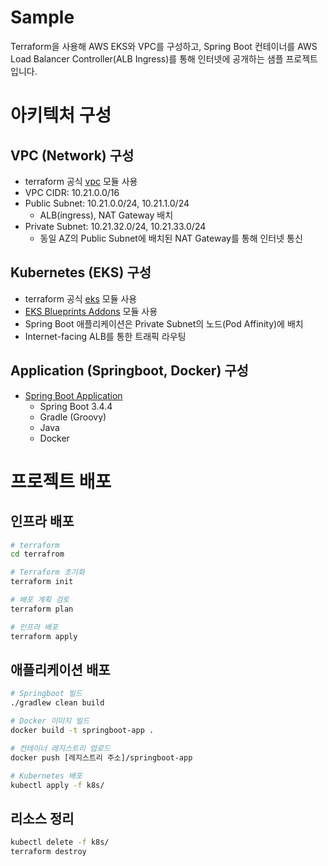 # Sample
Terraform을 사용해 AWS EKS와 VPC를 구성하고, Spring Boot 컨테이너를 AWS Load Balancer Controller(ALB Ingress)를 통해 인터넷에 공개하는 샘플 프로젝트입니다.

# 아키텍처 구성
## VPC (Network) 구성
- terraform 공식 [vpc](https://registry.terraform.io/modules/terraform-aws-modules/vpc/aws/latest) 모듈 사용
- VPC CIDR: 10.21.0.0/16
- Public Subnet: 10.21.0.0/24, 10.21.1.0/24
  - ALB(ingress), NAT Gateway 배치
- Private Subnet: 10.21.32.0/24, 10.21.33.0/24
  - 동일 AZ의 Public Subnet에 배치된 NAT Gateway를 통해 인터넷 통신

## Kubernetes (EKS) 구성
- terraform 공식 [eks](https://registry.terraform.io/modules/terraform-aws-modules/eks/aws/latest) 모듈 사용
- [EKS Blueprints Addons](https://registry.terraform.io/modules/aws-ia/eks-blueprints-addons/aws/latest) 모듈 사용
- Spring Boot 애플리케이션은 Private Subnet의 노드(Pod Affinity)에 배치
- Internet-facing ALB를 통한 트래픽 라우팅

## Application (Springboot, Docker) 구성
- [Spring Boot Application](https://spring.io/guides/gs/spring-boot-docker)
  - Spring Boot 3.4.4
  - Gradle (Groovy)
  - Java
  - Docker

# 프로젝트 배포
## 인프라 배포
```bash
# terraform 
cd terrafrom

# Terraform 초기화
terraform init

# 배포 계획 검토
terraform plan

# 인프라 배포
terraform apply
```

## 애플리케이션 배포
``` bash
# Springboot 빌드
./gradlew clean build

# Docker 이미지 빌드
docker build -t springboot-app .

# 컨테이너 레지스트리 업로드
docker push [레지스트리 주소]/springboot-app

# Kubernetes 배포
kubectl apply -f k8s/
```

## 리소스 정리
``` bash
kubectl delete -f k8s/
terraform destroy
```